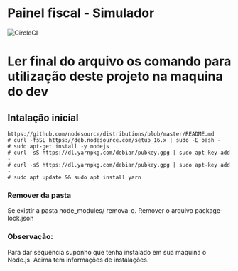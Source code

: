 # Painel fiscal - Simulador

![CircleCI](https://img.shields.io/circleci/build/github/MattMello88/simulador)

# Ler final do arquivo os comando para utilização deste projeto na maquina do dev


## Intalação inicial


```
https://github.com/nodesource/distributions/blob/master/README.md
# curl -fsSL https://deb.nodesource.com/setup_16.x | sudo -E bash -
# sudo apt-get install -y nodejs
# curl -sS https://dl.yarnpkg.com/debian/pubkey.gpg | sudo apt-key add -
# curl -sS https://dl.yarnpkg.com/debian/pubkey.gpg | sudo apt-key add -
# sudo apt update && sudo apt install yarn
```

### Remover da pasta

Se existir a pasta node_modules/ remova-o.
Remover o arquivo package-lock.json

### Observação:

Para dar sequência suponho que tenha instalado em sua maquina o Node.js.
Acima tem informações de instalações.
